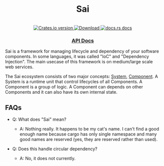 <h1 align="center">Sai</h1>

<br />

<div align="center">
  <!-- Crates version -->
  <a href="https://crates.io/crates/sai">
    <img src="https://img.shields.io/crates/v/sai.svg?style=flat-square"
    alt="Crates.io version" />
  </a>
  <!-- Downloads -->
  <a href="https://crates.io/crates/sai">
    <img src="https://img.shields.io/crates/d/sai.svg?style=flat-square"
      alt="Download" />
  </a>
  <!-- docs.rs docs -->
  <a href="https://docs.rs/sai">
    <img src="https://img.shields.io/badge/docs-latest-blue.svg?style=flat-square"
      alt="docs.rs docs" />
  </a>
</div>

<div align="center">
  <h3>
    <a href="https://docs.rs/sai">
      API Docs
    </a>
  </h3>
</div>

Sai is a framework for managing lifecycle and dependency of your software components.
In some languages, it was called "IoC" and "Dependency Injection".
The main usecase of this framework is on medium/large scale web services.

The Sai ecosystem consists of two major concepts: [System](struct.System.html), [Component](trait.Component.html).
A System is a runtime unit that control lifecycles of all Components.
A Component is a group of logic. A Component can depends on other Components and it can
also have its own internal state.

## FAQs

- Q: What does "Sai" mean?
  - A: Nothing really. It happens to be my cat's name. I can't find a good enough name because cargo has only single namespace and many good names are reserved (yes, they are reserved rather than used).

- Q: Does this handle circular dependency?
  - A: No, it does not currently.

